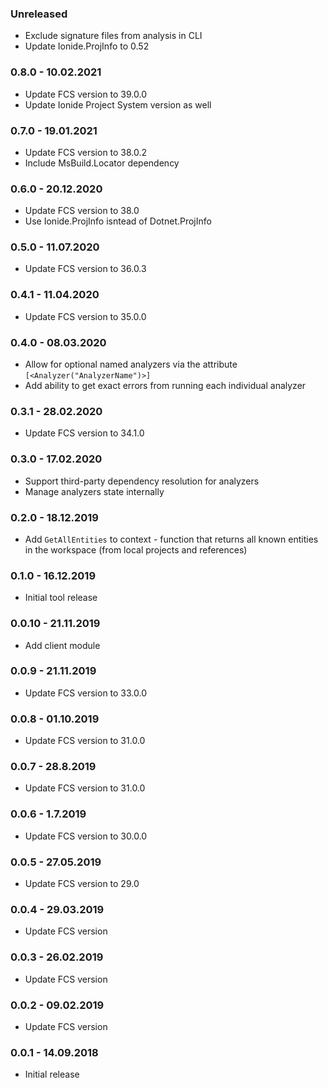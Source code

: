 ### Unreleased

* Exclude signature files from analysis in CLI
* Update Ionide.ProjInfo to 0.52

### 0.8.0 - 10.02.2021

* Update FCS version to 39.0.0
* Update Ionide Project System version as well
### 0.7.0 - 19.01.2021

* Update FCS version to 38.0.2
* Include MsBuild.Locator dependency

### 0.6.0 - 20.12.2020

* Update FCS version to 38.0
* Use Ionide.ProjInfo isntead of Dotnet.ProjInfo

### 0.5.0 - 11.07.2020
* Update FCS version to 36.0.3

### 0.4.1 - 11.04.2020
* Update FCS version to 35.0.0

### 0.4.0 - 08.03.2020

* Allow for optional named analyzers via the attribute `[<Analyzer("AnalyzerName")>]`
* Add ability to get exact errors from running each individual analyzer

### 0.3.1 - 28.02.2020

* Update FCS version to 34.1.0

### 0.3.0 - 17.02.2020

* Support third-party dependency resolution for analyzers
* Manage analyzers state internally

### 0.2.0 - 18.12.2019

* Add `GetAllEntities` to context - function that returns all known entities in the workspace (from local projects and references)

### 0.1.0 - 16.12.2019

* Initial tool release

### 0.0.10 - 21.11.2019

* Add client module

### 0.0.9 - 21.11.2019

* Update FCS version to 33.0.0

### 0.0.8 - 01.10.2019

* Update FCS version to 31.0.0

### 0.0.7 - 28.8.2019

* Update FCS version to 31.0.0

### 0.0.6 - 1.7.2019

* Update FCS version to 30.0.0

### 0.0.5 - 27.05.2019

* Update FCS version to 29.0

### 0.0.4 - 29.03.2019

* Update FCS version

### 0.0.3 - 26.02.2019

* Update FCS version

### 0.0.2 - 09.02.2019

* Update FCS version

### 0.0.1 - 14.09.2018

* Initial release
